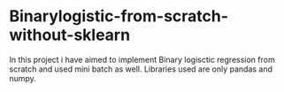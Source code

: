 # Binarylogistic-from-scratch-without-sklearn

In this project i have aimed to implement Binary logisctic regression from scratch and used mini batch as well.
Libraries used are only pandas and numpy.
